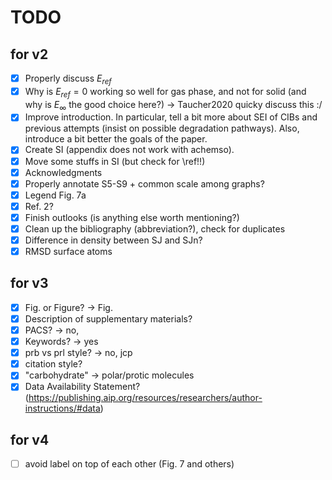 # TODO

## for v2

- [x] Properly discuss $E_{ref}$
- [x] Why is $E_{ref} = 0$ working so well for gas phase, and not for solid (and why is $E_\infty$ the good choice here?) → Taucher2020 quicky discuss this :/
- [x] Improve introduction. In particular, tell a bit more about SEI of CIBs and previous attempts (insist on possible degradation pathways). Also, introduce a bit better the goals of the paper.
- [x] Create SI (appendix does not work with achemso).
- [x] Move some stuffs in SI (but check for \ref!!)
- [x] Acknowledgments
- [x] Properly annotate S5-S9 + common scale among graphs?
- [x] Legend Fig. 7a
- [x] Ref. 2?
- [x] Finish outlooks (is anything else worth mentioning?)
- [x] Clean up the bibliography (abbreviation?), check for duplicates
- [x] Difference in density between SJ and SJn?
- [x] RMSD surface atoms

## for v3

- [x] Fig. or Figure? → Fig.
- [x] Description of supplementary materials?
- [x] PACS? → no, 
- [x] Keywords? → yes
- [x] prb vs prl style? → no, jcp
- [x] citation style?
- [x] "carbohydrate" → polar/protic molecules
- [x] Data Availability Statement? (https://publishing.aip.org/resources/researchers/author-instructions/#data)

## for v4

- [ ] avoid label on top of each other (Fig. 7 and others)
